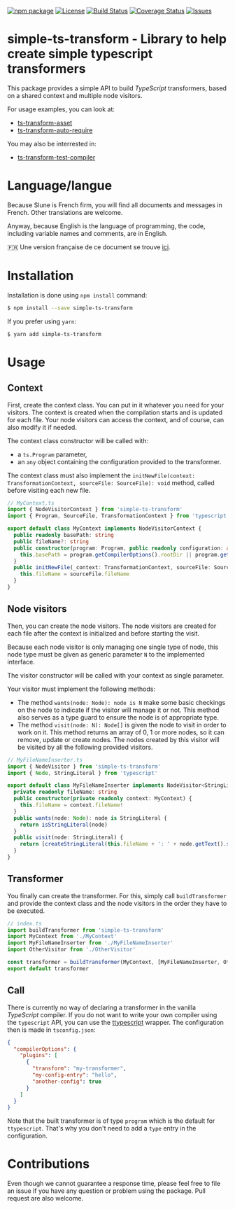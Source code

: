 [![npm package](https://badge.fury.io/js/simple-ts-transform.svg)](https://www.npmjs.com/package/simple-ts-transform)
[![License](https://img.shields.io/github/license/slune-org/simple-ts-transform.svg)](https://github.com/slune-org/simple-ts-transform/blob/master/LICENSE)
[![Build Status](https://travis-ci.org/slune-org/simple-ts-transform.svg?branch=master)](https://travis-ci.org/slune-org/simple-ts-transform)
[![Coverage Status](https://coveralls.io/repos/github/slune-org/simple-ts-transform/badge.svg?branch=master)](https://coveralls.io/github/slune-org/simple-ts-transform?branch=master)
[![Issues](https://img.shields.io/github/issues/slune-org/simple-ts-transform.svg)](https://github.com/slune-org/simple-ts-transform/issues)

# simple-ts-transform - Library to help create simple typescript transformers

This package provides a simple API to build _TypeScript_ transformers, based on a shared context and multiple node visitors.

For usage examples, you can look at:

- [ts-transform-asset](https://github.com/slune-org/ts-transform-asset)
- [ts-transform-auto-require](https://github.com/slune-org/ts-transform-auto-require)

You may also be interrested in:

- [ts-transform-test-compiler](https://github.com/slune-org/ts-transform-test-compiler)

# Language/langue

Because Slune is French firm, you will find all documents and messages in French. Other translations are welcome.

Anyway, because English is the language of programming, the code, including variable names and comments, are in English.

:fr: Une version française de ce document se trouve [ici](doc/fr/README.md).

# Installation

Installation is done using `npm install` command:

```bash
$ npm install --save simple-ts-transform
```

If you prefer using `yarn`:

```bash
$ yarn add simple-ts-transform
```

# Usage

## Context

First, create the context class. You can put in it whatever you need for your visitors. The context is created when the compilation starts and is updated for each file. Your node visitors can access the context, and of course, can also modify it if needed.

The context class constructor will be called with:

- a `ts.Program` parameter,
- an `any` object containing the configuration provided to the transformer.

The context class must also implement the `initNewFile(context: TransformationContext, sourceFile: SourceFile): void` method, called before visiting each new file.

```typescript
// MyContext.ts
import { NodeVisitorContext } from 'simple-ts-transform'
import { Program, SourceFile, TransformationContext } from 'typescript'

export default class MyContext implements NodeVisitorContext {
  public readonly basePath: string
  public fileName?: string
  public constructor(program: Program, public readonly configuration: any) {
    this.basePath = program.getCompilerOptions().rootDir || program.getCurrentDirectory()
  }
  public initNewFile(_context: TransformationContext, sourceFile: SourceFile): void {
    this.fileName = sourceFile.fileName
  }
}
```

## Node visitors

Then, you can create the node visitors. The node visitors are created for each file after the context is initialized and before starting the visit.

Because each node visitor is only managing one single type of node, this node type must be given as generic parameter `N` to the implemented interface.

The visitor constructor will be called with your context as single parameter.

Your visitor must implement the following methods:

- The method `wants(node: Node): node is N` make some basic checkings on the node to indicate if the visitor will manage it or not. This method also serves as a type guard to ensure the node is of appropriate type.
- The method `visit(node: N): Node[]` is given the node to visit in order to work on it. This method returns an array of 0, 1 or more nodes, so it can remove, update or create nodes. The nodes created by this visitor will be visited by all the following provided visitors.

```typescript
// MyFileNameInserter.ts
import { NodeVisitor } from 'simple-ts-transform'
import { Node, StringLiteral } from 'typescript'

export default class MyFileNameInserter implements NodeVisitor<StringLiteral> {
  private readonly fileName: string
  public constructor(private readonly context: MyContext) {
    this.fileName = context.fileName!
  }
  public wants(node: Node): node is StringLiteral {
    return isStringLiteral(node)
  }
  public visit(node: StringLiteral) {
    return [createStringLiteral(this.fileName + ': ' + node.getText().slice(1, -1)]
  }
}
```

## Transformer

You finally can create the transformer. For this, simply call `buildTransformer` and provide the context class and the node visitors in the order they have to be executed.

```typescript
// index.ts
import buildTransformer from 'simple-ts-transform'
import MyContext from './MyContext'
import MyFileNameInserter from './MyFileNameInserter'
import OtherVisitor from './OtherVisitor'

const transformer = buildTransformer(MyContext, [MyFileNameInserter, OtherVisitor])
export default transformer
```

## Call

There is currently no way of declaring a transformer in the vanilla _TypeScript_ compiler. If you do not want to write your own compiler using the `typescript` API, you can use the [ttypescript](https://www.npmjs.com/package/ttypescript) wrapper. The configuration then is made in `tsconfig.json`:

```json
{
  "compilerOptions": {
    "plugins": [
      {
        "transform": "my-transformer",
        "my-config-entry": "hello",
        "another-config": true
      }
    ]
  }
}
```

Note that the built transformer is of type `program` which is the default for `ttypescript`. That's why you don't need to add a `type` entry in the configuration.

# Contributions

Even though we cannot guarantee a response time, please feel free to file an issue if you have any question or problem using the package. Pull request are also welcome.
